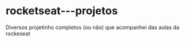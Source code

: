 # rocketseat---projetos
Diversos projetinho completos (ou não) que acompanhei das aulas da rockeseat
